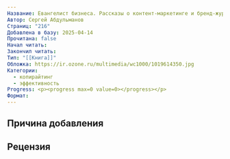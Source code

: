 ```yaml
---
Название: Евангелист бизнеса. Рассказы о контент-маркетинге и бренд-журналистике в России
Автор: Сергей Абдульманов
Страниц: "216"
Добавлена в базу: 2025-04-14
Прочитана: false
Начал читать: 
Закончил читать: 
Тип: "[[Книга]]"
Обложка: https://ir.ozone.ru/multimedia/wc1000/1019614350.jpg
Категории:
  - копирайтинг
  - эффективность
Progress: <p><progress max=0 value=0></progress></p>
Формат:
---
```

## Причина добавления


## Рецензия
